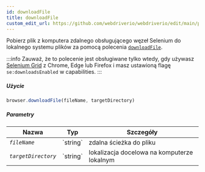 ```yaml
---
id: downloadFile
title: downloadFile
custom_edit_url: https://github.com/webdriverio/webdriverio/edit/main/packages/webdriverio/src/commands/browser/downloadFile.ts
---
```


Pobierz plik z komputera zdalnego obsługującego węzeł Selenium do lokalnego systemu plików
za pomocą polecenia [`downloadFile`](https://webdriver.io/docs/api/selenium#downloadFile).

:::info
Zauważ, że to polecenie jest obsługiwane tylko wtedy, gdy używasz
[Selenium Grid](https://www.selenium.dev/documentation/en/grid/) z Chrome, Edge lub Firefox
i masz ustawioną flagę `se:downloadsEnabled` w capabilities.
:::

##### Użycie

```js
browser.downloadFile(fileName, targetDirectory)
```

##### Parametry

<table>
  <thead>
    <tr>
      <th>Nazwa</th><th>Typ</th><th>Szczegóły</th>
    </tr>
  </thead>
  <tbody>
    <tr>
      <td><code><var>fileName</var></code></td>
      <td>`string`</td>
      <td>zdalna ścieżka do pliku</td>
    </tr>
    <tr>
      <td><code><var>targetDirectory</var></code></td>
      <td>`string`</td>
      <td>lokalizacja docelowa na komputerze lokalnym</td>
    </tr>
  </tbody>
</table>
